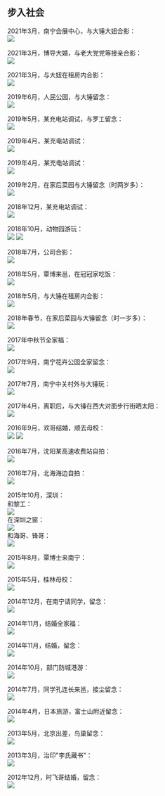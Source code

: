 ## 步入社会

2021年3月，南宁会展中心，与大锤大妞合影：  
![](./life/2021_03_27_南宁市会展中心.jpg)

2021年3月，博导大婚，与老大党党等接亲合影：  
![](./life/2021_03_27_博导大婚，与老大党党等合影.jpg)

2021年3月，与大妞在租房内合影：  
![](./life/2021_03_02_与大妞在玩.jpg)

2019年6月，人民公园，与大锤留念：  
![](./life/2019_06_2_与大锤在人民公园合影.jpg)

2019年5月，某充电站调试，与罗工留念：  
![](./life/2019_05_14_充电站调试.jpg)

2019年4月，某充电站调试：  
![](./life/2019_04_11_充电站调试.jpg)

2019年4月，某充电站调试：  
![](./life/2019_04_02_充电站调试.jpg)

2019年2月，在家后菜园与大锤留念（时两岁多）：  
![](./life/2019_2_5_春节屋后菜地合照.jpg)

2018年12月，某充电站调试：  
![](./life/2018_12_26_充电站调试.jpg)

2018年10月，动物园游玩：  
![](./life/2018_10_动物园合照.jpg)
![](./life/2018_10_大锤与婆婆在动物园.jpg)

2018年7月，公司合影：  
![](./life/2018_07_10_公司全体合照.jpg)

2018年5月，覃博来邕，在冠冠家吃饭：  
![](./life/2018_5_覃博来邕，于韦行长家吃饭.jpg)

2018年5月，与大锤在租房内合影：  
![](./life/2018_5_我与大锤.jpg)

2018年春节，在家后菜园与大锤留念（时一岁多）：  
![](./life/2018_2_春节.jpg)

2017年中秋节全家福：  
![](./life/2017_10_中秋.jpg)

2017年9月，南宁花卉公园全家留念：  
![](./life/2017_097_花卉公园.jpg)

2017年7月，南宁中关村外与大锤玩：  
![](./life/2017_7_我与大锤玩.jpg)

2017年4月，离职后，与大锤在西大对面步行街晒太阳：  
![](./life/2017_4_我与大锤晒太阳.jpg)

2016年9月，欢哥结婚，顺去母校：  
![](./life/2016_09_10_欢哥结婚.jpg)
![](./life/2016_09_10_母校17教学楼.jpg)

2016年7月，沈阳某高速收费站自拍：  
![](./life/2016_07_15_沈阳某高速收费站自拍.jpg)

2016年7月，北海海边自拍：  
![](./life/2016_07_07_北海海边自拍.jpg)

2015年10月，深圳：  
  和黎工：  
![](./life/2015_10_深圳_黎工和我.png)  
 在深圳之窗：  
![](./life/2015_10_深圳世界之窗.jpg)  
 和海哥、锋哥：  
![](./life/2015_10_深圳红树林.jpg)  

2015年8月，覃博士来南宁：  
![](./life/2015_08_覃博士来南宁.jpg)

2015年5月，桂林母校：  
![](./life/2015_5_重游桂林.jpg)

2014年12月，在南宁请同学，留念：  
![](./life/2014_12_13_南宁请同学.jpg)

2014年11月，结婚全家福：  
![](./life/2014_11_结婚1.jpg)

2014年11月，结婚，留念：  
![](./life/2014_11_结婚.jpg)

2014年10月，部门防城港游：  
![](./life/2014_10_公司防城港.jpg)  

2014年7月，同学孔连长来邕，接尘留念：  
![](./life/2014_7_为孔连长接尘.jpg)

2014年4月，日本旅游，富士山附近留念：  
![](./life/2014_4_日本旅游3.jpg)

2013年5月，北京出差，鸟巢留念：  
![](./life/2013_5_北京出差.jpg)

2013年3月，治印"李氏藏书"：  
![](./life/2013_03_李氏藏书.jpeg)

2012年12月，时飞哥结婚，留念：    
![](./life/2012_12_飞运结婚.jpg)
